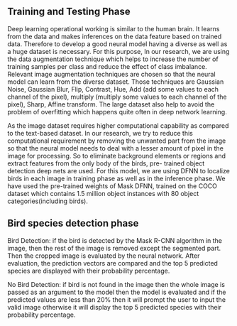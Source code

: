 ## Training and Testing Phase

Deep learning operational working is similar to the human brain. It learns from the data and makes inferences on the data feature based on trained data. Therefore to develop a good neural model having a diverse as well as a huge dataset is necessary. For this purpose, In our research, we are using the data augmentation technique which helps to increase the number of training samples per class and reduce the effect of class imbalance. Relevant image augmentation techniques are chosen so that the neural model can learn from the diverse dataset. Those techniques are Gaussian Noise, Gaussian Blur, Flip, Contrast, Hue, Add (add some values to each channel of the pixel), multiply (multiply some values to each channel of the pixel), Sharp, Affine transform. The large dataset also help to avoid the problem of overfitting which happens quite often in deep network learning.

As the image dataset requires higher computational capability as compared to the text-based dataset. In our research, we try to reduce this computational requirement by removing the unwanted part from the image so that the neural model needs to deal with a lesser amount of pixel in the image for processing. So to eliminate background elements or regions and extract features from the only body of the birds, pre- trained object detection deep nets are used. For this model, we are using DFNN to localize birds in each image in training phase as well as in the inference phase. We have used the pre-trained weights of Mask DFNN, trained on the COCO dataset which contains 1.5 million object instances with 80 object categories(including birds).


## Bird species detection phase

Bird Detection: if the bird is detected by the Mask R-CNN algorithm in the image, then the rest of the image is removed except the segmented part. Then the cropped image is evaluated by the neural network. After evaluation, the prediction vectors are compared and the top 5 predicted species are displayed with their probability percentage.

No Bird Detection: if bird is not found in the image then the whole image is passed as an argument to the model then the model is evaluated and if the predicted values are less than 20% then it will prompt the user to input the valid image otherwise it will display the top 5 predicted species with their probability percentage.

